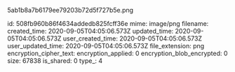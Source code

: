 5ab1b8a7b6179ee79203b72d5f727b5e.png

id: 508fb960b86f4634addedb825fcff36e
mime: image/png
filename: 
created_time: 2020-09-05T04:05:06.573Z
updated_time: 2020-09-05T04:05:06.573Z
user_created_time: 2020-09-05T04:05:06.573Z
user_updated_time: 2020-09-05T04:05:06.573Z
file_extension: png
encryption_cipher_text: 
encryption_applied: 0
encryption_blob_encrypted: 0
size: 67838
is_shared: 0
type_: 4